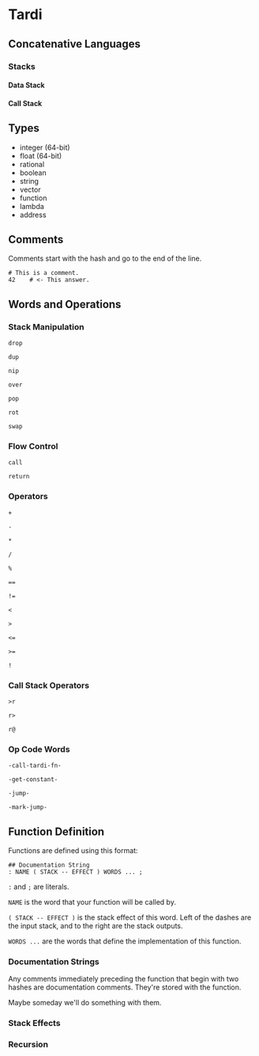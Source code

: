# Tardi

## Concatenative Languages

### Stacks

#### Data Stack

#### Call Stack

## Types

- integer (64-bit)
- float (64-bit)
- rational
- boolean
- string
- vector
- function
- lambda
- address

## Comments

Comments start with the hash and go to the end of the line.

```
# This is a comment.
42    # <- This answer.
```

## Words and Operations

### Stack Manipulation

`drop`

`dup`

`nip`

`over`

`pop`

`rot`

`swap`

### Flow Control

`call`

`return`

### Operators

`+`

`-`

`*`

`/`

`%`

`==`

`!=`

`<`

`>`

`<=`

`>=`

`!`

### Call Stack Operators

`>r`

`r>`

`r@`

### Op Code Words

`-call-tardi-fn-`

`-get-constant-`

`-jump-`

`-mark-jump-`

## Function Definition

Functions are defined using this format:

```
## Documentation String
: NAME ( STACK -- EFFECT ) WORDS ... ;
```

`:` and `;` are literals.

`NAME` is the word that your function will be called by.

`( STACK -- EFFECT )` is the stack effect of this word. Left of the dashes are the input stack, and to the right are the stack outputs.

`WORDS ...` are the words that define the implementation of this function.

### Documentation Strings

Any comments immediately preceding the function that begin with two hashes are documentation comments. They're stored with the function.

Maybe someday we'll do something with them.

### Stack Effects

### Recursion